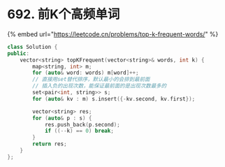 # 692. 前K个高频单词

{% embed url="https://leetcode.cn/problems/top-k-frequent-words/" %}

```cpp
class Solution {
public:
    vector<string> topKFrequent(vector<string>& words, int k) {
        map<string, int> m;
        for (auto& word: words) m[word]++;
        // 直接用set替代排序，默认最小的会排到最前面
        // 插入负的出现次数，能保证最前面的是出现次数最多的
        set<pair<int, string>> s;
        for (auto& kv : m) s.insert({-kv.second, kv.first});

        vector<string> res;
        for (auto& p : s) {
            res.push_back(p.second);
            if ((--k) == 0) break;
        }
        return res;
    }
};
```
